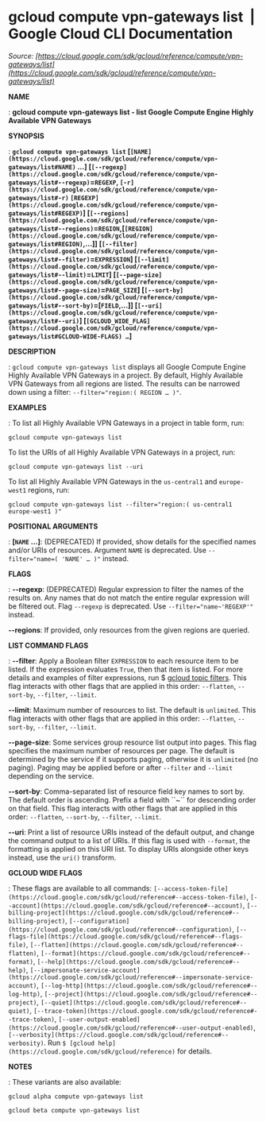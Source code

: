 # gcloud compute vpn-gateways list  |  Google Cloud CLI Documentation

*Source: [https://cloud.google.com/sdk/gcloud/reference/compute/vpn-gateways/list](https://cloud.google.com/sdk/gcloud/reference/compute/vpn-gateways/list)*

**NAME**

: **gcloud compute vpn-gateways list - list Google Compute Engine Highly Available VPN Gateways**

**SYNOPSIS**

: **`gcloud compute vpn-gateways list` [`[NAME](https://cloud.google.com/sdk/gcloud/reference/compute/vpn-gateways/list#NAME)` …] [`[--regexp](https://cloud.google.com/sdk/gcloud/reference/compute/vpn-gateways/list#--regexp)`=`REGEXP`, `[-r](https://cloud.google.com/sdk/gcloud/reference/compute/vpn-gateways/list#-r)` `[REGEXP](https://cloud.google.com/sdk/gcloud/reference/compute/vpn-gateways/list#REGEXP)`] [`[--regions](https://cloud.google.com/sdk/gcloud/reference/compute/vpn-gateways/list#--regions)`=`REGION`,[`[REGION](https://cloud.google.com/sdk/gcloud/reference/compute/vpn-gateways/list#REGION)`,…]] [`[--filter](https://cloud.google.com/sdk/gcloud/reference/compute/vpn-gateways/list#--filter)`=`EXPRESSION`] [`[--limit](https://cloud.google.com/sdk/gcloud/reference/compute/vpn-gateways/list#--limit)`=`LIMIT`] [`[--page-size](https://cloud.google.com/sdk/gcloud/reference/compute/vpn-gateways/list#--page-size)`=`PAGE_SIZE`] [`[--sort-by](https://cloud.google.com/sdk/gcloud/reference/compute/vpn-gateways/list#--sort-by)`=[`FIELD`,…]] [`[--uri](https://cloud.google.com/sdk/gcloud/reference/compute/vpn-gateways/list#--uri)`] [`[GCLOUD_WIDE_FLAG](https://cloud.google.com/sdk/gcloud/reference/compute/vpn-gateways/list#GCLOUD-WIDE-FLAGS) …`]**

**DESCRIPTION**

: `gcloud compute vpn-gateways list` displays all Google Compute Engine
Highly Available VPN Gateways in a project.
By default, Highly Available VPN Gateways from all regions are listed. The
results can be narrowed down using a filter: `--filter="region:( REGION
… )"`.

**EXAMPLES**

: To list all Highly Available VPN Gateways in a project in table form, run:

```
gcloud compute vpn-gateways list
```

To list the URIs of all Highly Available VPN Gateways in a project, run:

```
gcloud compute vpn-gateways list --uri
```

To list all Highly Available VPN Gateways in the
``us-central1`` and
``europe-west1`` regions, run:

```
gcloud compute vpn-gateways list --filter="region:( us-central1 europe-west1 )"
```

**POSITIONAL ARGUMENTS**

: **[`NAME` …]**:
(DEPRECATED) If provided, show details for the specified names and/or URIs of
resources.
Argument `NAME` is deprecated. Use `--filter="name=( 'NAME'
… )"` instead.

**FLAGS**

: **--regexp**:
(DEPRECATED) Regular expression to filter the names of the results on. Any names
that do not match the entire regular expression will be filtered out.
Flag `--regexp` is deprecated. Use
`--filter="name~'REGEXP'"` instead.

**--regions**:
If provided, only resources from the given regions are queried.

**LIST COMMAND FLAGS**

: **--filter**:
Apply a Boolean filter `EXPRESSION` to each resource item
to be listed. If the expression evaluates `True`, then that item is
listed. For more details and examples of filter expressions, run $ [gcloud topic filters](https://cloud.google.com/sdk/gcloud/reference/topic/filters). This flag
interacts with other flags that are applied in this order:
`--flatten`, `--sort-by`, `--filter`,
`--limit`.

**--limit**:
Maximum number of resources to list. The default is `unlimited`. This
flag interacts with other flags that are applied in this order:
`--flatten`, `--sort-by`, `--filter`,
`--limit`.

**--page-size**:
Some services group resource list output into pages. This flag specifies the
maximum number of resources per page. The default is determined by the service
if it supports paging, otherwise it is `unlimited` (no paging).
Paging may be applied before or after `--filter` and
`--limit` depending on the service.

**--sort-by**:
Comma-separated list of resource field key names to sort by. The default order
is ascending. Prefix a field with ``~´´ for descending order on that
field. This flag interacts with other flags that are applied in this order:
`--flatten`, `--sort-by`, `--filter`,
`--limit`.

**--uri**:
Print a list of resource URIs instead of the default output, and change the
command output to a list of URIs. If this flag is used with
`--format`, the formatting is applied on this URI list. To display
URIs alongside other keys instead, use the `uri()` transform.

**GCLOUD WIDE FLAGS**

: These flags are available to all commands: `[--access-token-file](https://cloud.google.com/sdk/gcloud/reference#--access-token-file)`,
`[--account](https://cloud.google.com/sdk/gcloud/reference#--account)`, `[--billing-project](https://cloud.google.com/sdk/gcloud/reference#--billing-project)`,
`[--configuration](https://cloud.google.com/sdk/gcloud/reference#--configuration)`,
`[--flags-file](https://cloud.google.com/sdk/gcloud/reference#--flags-file)`,
`[--flatten](https://cloud.google.com/sdk/gcloud/reference#--flatten)`, `[--format](https://cloud.google.com/sdk/gcloud/reference#--format)`, `[--help](https://cloud.google.com/sdk/gcloud/reference#--help)`, `[--impersonate-service-account](https://cloud.google.com/sdk/gcloud/reference#--impersonate-service-account)`,
`[--log-http](https://cloud.google.com/sdk/gcloud/reference#--log-http)`,
`[--project](https://cloud.google.com/sdk/gcloud/reference#--project)`, `[--quiet](https://cloud.google.com/sdk/gcloud/reference#--quiet)`, `[--trace-token](https://cloud.google.com/sdk/gcloud/reference#--trace-token)`, `[--user-output-enabled](https://cloud.google.com/sdk/gcloud/reference#--user-output-enabled)`,
`[--verbosity](https://cloud.google.com/sdk/gcloud/reference#--verbosity)`.
Run `$ [gcloud help](https://cloud.google.com/sdk/gcloud/reference)` for details.

**NOTES**

: These variants are also available:

```
gcloud alpha compute vpn-gateways list
```

```
gcloud beta compute vpn-gateways list
```